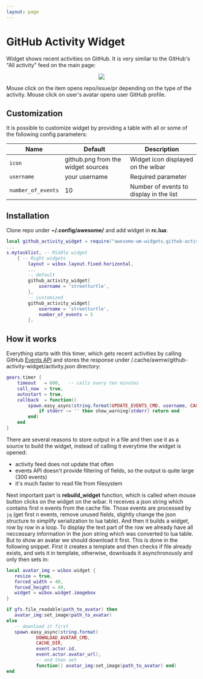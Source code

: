 ```yaml
---
layout: page
---
```

# GitHub Activity Widget

Widget shows recent activities on GitHub. It is very similar to the GitHub's "All activity" feed on the main page:

<p align="center">
  <img src="https://github.com/streetturtle/awesome-wm-widgets/raw/master/github-activity-widget/screenshot.png">
</p>

Mouse click on the item opens repo/issue/pr depending on the type of the activity. Mouse click on user's avatar opens user GitHub profile.

## Customization

It is possible to customize widget by providing a table with all or some of the following config parameters:

| Name | Default | Description |
|---|---|---|
| `icon` | github.png from the widget sources | Widget icon displayed on the wibar |
| `username` | your username | Required parameter |
| `number_of_events` | 10 | Number of events to display in the list |

## Installation

Clone repo under **~/.config/awesome/** and add widget in **rc.lua**:

```lua
local github_activity_widget = require("awesome-wm-widgets.github-activity-widget.github-activity-widget")
...
s.mytasklist, -- Middle widget
	{ -- Right widgets
    	layout = wibox.layout.fixed.horizontal,
        ...
        -- default
        github_activity_widget{
            username = 'streetturtle',
        },
        -- customized
        github_activity_widget{
            username = 'streetturtle',
            number_of_events = 5
        },

```


## How it works

Everything starts with this timer, which gets recent activities by calling GitHub [Events API](../awesome-wm-widgets/assets/img/screenshots/github-activity-widgetttps://developer.github.com/v3/activity/events/) and stores the response under /.cache/awmw/github-activity-widget/activity.json directory:

```lua
gears.timer {
    timeout   = 600,   -- calls every ten minutes
    call_now  = true,
    autostart = true,
    callback  = function()
        spawn.easy_async(string.format(UPDATE_EVENTS_CMD, username, CACHE_DIR), function(stdout, stderr)
            if stderr ~= '' then show_warning(stderr) return end
        end)
    end
}
```

There are several reasons to store output in a file and then use it as a source to build the widget, instead of calling it everytime the widget is opened: 
 - activity feed does not update that often
 - events API doesn't provide filtering of fields, so the output is quite large (300 events)
 - it's much faster to read file from filesystem

 Next important part is **rebuild_widget** function, which is called when mouse button clicks on the widget on the wibar. It receives a json string which contains first n events from the cache file. Those events are processed by `jq` (get first n events, remove unused fields, slightly change the json structure to simplify serialization to lua table). And then it builds a widget, row by row in a loop. To display the text part of the row we already have all neccessary information in the json string which was converted to lua table. But to show an avatar we should download it first. This is done in the following snippet. First it creates a template and then checks if file already exists, and sets it in template, otherwise, downloads it asynchronously and only then sets in:

 ```lua
local avatar_img = wibox.widget {
    resize = true,
    forced_width = 40,
    forced_height = 40,
    widget = wibox.widget.imagebox
}

if gfs.file_readable(path_to_avatar) then
    avatar_img:set_image(path_to_avatar)
else
    -- download it first
    spawn.easy_async(string.format(
            DOWNLOAD_AVATAR_CMD,
            CACHE_DIR,
            event.actor.id,
            event.actor.avatar_url), 
            -- and then set
            function() avatar_img:set_image(path_to_avatar) end)
end
 ```
